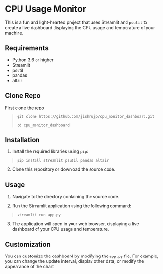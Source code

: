 # CPU Usage Monitor

This is a fun and light-hearted project that uses Streamlit and `psutil` to create a live dashboard displaying the CPU usage and temperature of your machine.

## Requirements

- Python 3.6 or higher
- Streamlit
- psutil
- pandas
- altair

## Clone Repo
First clone the repo 
> `git clone https://github.com/jishnujp/cpu_monitor_dashboard.git`
> 
> `cd cpu_monitor_dashboard`

## Installation
1. Install the required libraries using `pip`:

> `pip install streamlit psutil pandas altair`


2. Clone this repository or download the source code.

## Usage

1. Navigate to the directory containing the source code.

2. Run the Streamlit application using the following command:

> `streamlit run app.py`


3. The application will open in your web browser, displaying a live dashboard of your CPU usage and temperature.

## Customization

You can customize the dashboard by modifying the `app.py` file. For example, you can change the update interval, display other data, or modify the appearance of the chart.
